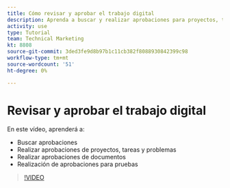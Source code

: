 ```yaml
---
title: Cómo revisar y aprobar el trabajo digital
description: Aprenda a buscar y realizar aprobaciones para proyectos, tareas, problemas, documentos y pruebas.
activity: use
type: Tutorial
team: Technical Marketing
kt: 8808
source-git-commit: 3ded3fe9d8b97b1c11cb382f8088930842399c98
workflow-type: tm+mt
source-wordcount: '51'
ht-degree: 0%

---
```


# Revisar y aprobar el trabajo digital

En este vídeo, aprenderá a:

* Buscar aprobaciones
* Realizar aprobaciones de proyectos, tareas y problemas
* Realizar aprobaciones de documentos
* Realización de aprobaciones para pruebas

>[!VIDEO](https://video.tv.adobe.com/v/335108/?quality=12)

<!---
learn more URLS
Approving work
Home area for Reviewers
Guides
Home overview for Reviewers
Issue page overview
--->